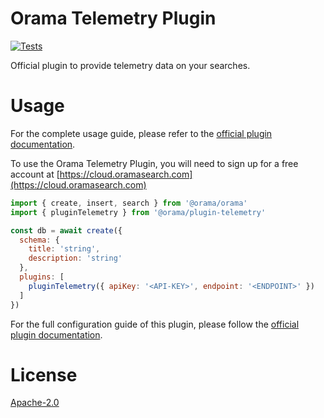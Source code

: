 # Orama Telemetry Plugin

[![Tests](https://github.com/oramasearch/orama/actions/workflows/turbo.yml/badge.svg)](https://github.com/oramasearch/orama/actions/workflows/turbo.yml)

Official plugin to provide telemetry data on your searches.

# Usage

For the complete usage guide, please refer to the [official plugin documentation](https://docs.oramasearch.com/open-source/plugins/plugin-telemetry).

To use the Orama Telemetry Plugin, you will need to sign up for a free account at [https://cloud.oramasearch.com](https://cloud.oramasearch.com)

```js
import { create, insert, search } from '@orama/orama'
import { pluginTelemetry } from '@orama/plugin-telemetry'

const db = await create({
  schema: {
    title: 'string',
    description: 'string'
  },
  plugins: [
    pluginTelemetry({ apiKey: '<API-KEY>', endpoint: '<ENDPOINT>' })
  ]
})
```

For the full configuration guide of this plugin, please follow the [official plugin documentation](https://docs.oramasearch.com/open-source/plugins/plugin-telemetry).

# License

[Apache-2.0](/LICENSE.md)

